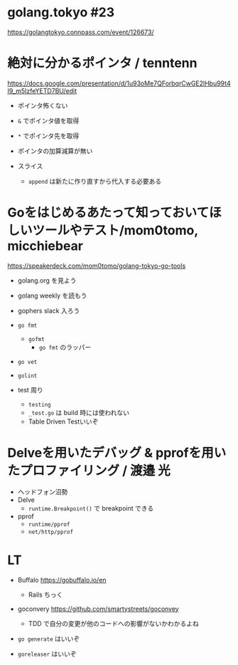 golang.tokyo #23
=====
https://golangtokyo.connpass.com/event/126673/


# 絶対に分かるポインタ / tenntenn
https://docs.google.com/presentation/d/1u93oMe7QForbqrCwGE2lHbu99t4I9_m5IzfeYETD7BU/edit

- ポインタ怖くない
- `&` でポインタ値を取得
- `*` でポインタ先を取得
- ポインタの加算減算が無い

- スライス
    - `append` は新たに作り直すから代入する必要ある

# Goをはじめるあたって知っておいてほしいツールやテスト/mom0tomo, micchiebear
https://speakerdeck.com/mom0tomo/golang-tokyo-go-tools

- golang.org を見よう
- golang weekly を読もう
- gophers slack 入ろう
- `go fmt`
    - `gofmt` 
        - `go fmt` のラッパー
- `go vet`
- `golint`

- test 周り
    - `testing`
    - `_test.go` は build 時には使われない
    - Table Driven Testいいぞ

# Delveを用いたデバッグ & pprofを用いたプロファイリング / 渡邉 光

- ヘッドフォン沼勢
- Delve
    - `runtime.Breakpoint()` で breakpoint できる
- pprof
    - `runtime/pprof`
    - `net/http/pprof`

# LT

- Buffalo https://gobuffalo.io/en
    - Rails ちっく
- goconvery https://github.com/smartystreets/goconvey
    - TDD で自分の変更が他のコードへの影響がないかわかるよね

- `go generate` はいいぞ
- `goreleaser` はいいぞ




